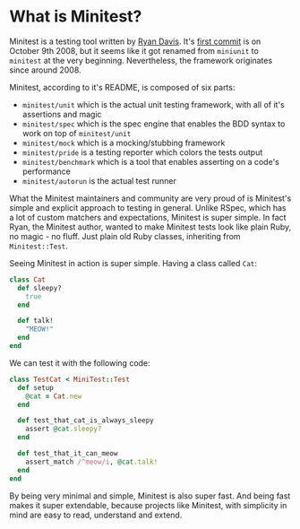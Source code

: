 # What is Minitest?

Minitest is a testing tool written by
[Ryan Davis](http://www.zenspider.com/projects/minitest.html). It's
[first commit](https://github.com/seattlerb/minitest/commit/17bc421f953aac4b8930c6049f6e73ffb87b8b64)
is on October 9th 2008, but it seems like it got renamed from `miniunit` to
`minitest` at the very beginning. Nevertheless, the framework originates since
around 2008.

Minitest, according to it's README, is composed of six parts:

- `minitest/unit` which is the actual unit testing framework, with all of it's
  assertions and magic
- `minitest/spec` which is the spec engine that enables the BDD syntax to work
  on top of `minitest/unit`
- `minitest/mock` which is a mocking/stubbing framework
- `minitest/pride` is a testing reporter which colors the tests output
- `minitest/benchmark` which is a tool that enables asserting on a code's
  performance
- `minitest/autorun` is the actual test runner

What the Minitest maintainers and community are very proud of is Minitest's
simple and explicit approach to testing in general. Unlike RSpec, which has a
lot of custom matchers and expectations, Minitest is super simple. In fact Ryan,
the Minitest author, wanted to make Minitest tests look like plain Ruby, no
magic - no fluff. Just plain old Ruby classes, inheriting from `Minitest::Test`.

Seeing Minitest in action is super simple. Having a class called `Cat`:

```ruby
class Cat
  def sleepy?
    true
  end

  def talk!
    "MEOW!"
  end
end
```

We can test it with the following code:

```ruby
class TestCat < MiniTest::Test
  def setup
    @cat = Cat.new
  end

  def test_that_cat_is_always_sleepy
    assert @cat.sleepy?
  end

  def test_that_it_can_meow
    assert_match /^meow/i, @cat.talk!
  end
end
```

By being very minimal and simple, Minitest is also super fast. And being fast
makes it super extendable, because projects like Minitest, with simplicity in
mind are easy to read, understand and extend.

